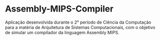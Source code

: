 # Assembly-MIPS-Compiler

Aplicação desenvolvida durante o 2° período de Ciência da Computação para a matéria de Arquitetura de Sistemas Computacionais, com o objetivo de simular um compilador da linguagem Assembly MIPS.
